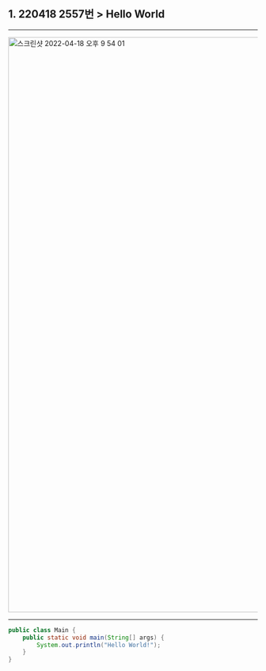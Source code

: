 ## 1. 220418 2557번 > Hello World

***
<img width="1159" alt="스크린샷 2022-04-18 오후 9 54 01" src="https://user-images.githubusercontent.com/103939143/163812294-cd5edf82-47d3-4c31-a2e0-7b513179ecd4.png">

***
```java
public class Main {
    public static void main(String[] args) {
        System.out.println("Hello World!");
    }
}
```

